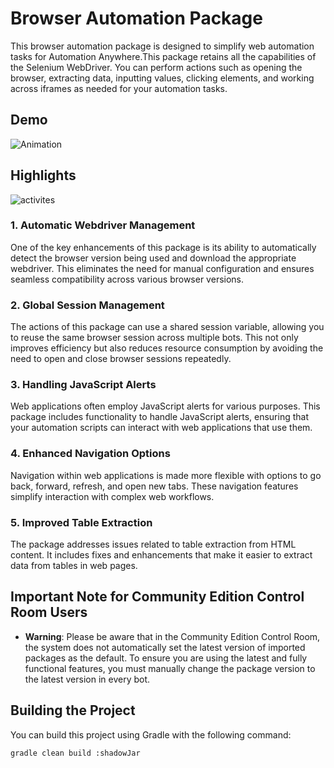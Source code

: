 # Browser Automation Package

This browser automation package is designed to simplify web automation tasks for Automation Anywhere.This package
retains all the capabilities of the Selenium WebDriver. You can perform actions such as opening the browser, extracting
data, inputting values, clicking elements, and working across iframes as needed for your automation tasks.

## Demo

![Animation](https://github.com/A360-Tools/Browser-Automation/assets/82057278/ceef22da-fc4d-4ff5-81d4-b202887f9afa)

## Highlights

![activites](https://github.com/A360-Tools/Browser-Automation/assets/82057278/75554df4-902a-49db-a525-2cae2bd4ee0f)

### 1. Automatic Webdriver Management

One of the key enhancements of this package is its ability to automatically detect the browser version being used and
download the appropriate webdriver. This eliminates the need for manual configuration and ensures seamless compatibility
across various browser versions.

### 2. Global Session Management

The actions of this package can use a shared session variable, allowing you to reuse the same browser session across
multiple bots. This not only improves efficiency but also reduces resource consumption by avoiding the need to open and
close browser sessions repeatedly.

### 3. Handling JavaScript Alerts

Web applications often employ JavaScript alerts for various purposes. This package includes functionality to handle
JavaScript alerts, ensuring that your automation scripts can interact with web applications that use them.

### 4. Enhanced Navigation Options

Navigation within web applications is made more flexible with options to go back, forward, refresh, and open new tabs.
These navigation features simplify interaction with complex web workflows.

### 5. Improved Table Extraction

The package addresses issues related to table extraction from HTML content. It includes fixes and enhancements that make
it easier to extract data from tables in web pages.

## Important Note for Community Edition Control Room Users

- **Warning**: Please be aware that in the Community Edition Control Room, the system does not automatically set the
  latest version of imported packages as the default. To ensure you are using the latest and fully functional features,
  you must manually change the package version to the latest version in every bot.

## Building the Project

You can build this project using Gradle with the following command:

```bash
gradle clean build :shadowJar
```

